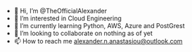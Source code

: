 - 👋 Hi, I’m @TheOfficialAlexander
- 👀 I’m interested in Cloud Engineering
- 🌱 I’m currently learning Python, AWS, Azure and PostGrest
- 💞️ I’m looking to collaborate on nothing as of yet
- 📫 How to reach me alexander.n.anastasiou@outlook.com

<!---
TheOfficialAlexander/TheOfficialAlexander is a ✨ special ✨ repository because its `README.md` (this file) appears on your GitHub profile.
You can click the Preview link to take a look at your changes.
--->
